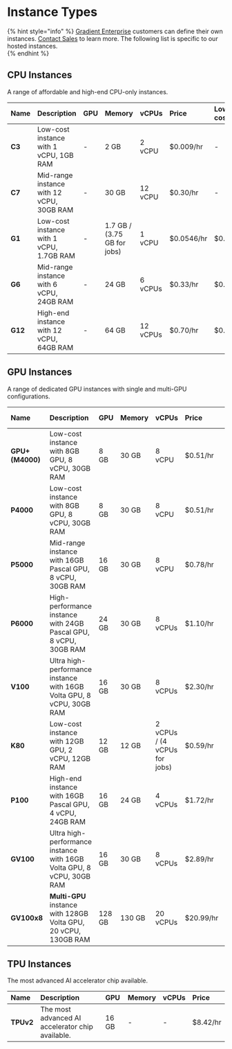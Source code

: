 # Instance Types

{% hint style="info" %}
 [Gradient Enterprise](../gradient-private-cloud/about.md) customers can define their own instances. [Contact Sales](https://info.paperspace.com/contact-sales) to learn more.  The following list is specific to our hosted instances.  
{% endhint %}

## CPU Instances

A range of affordable and high-end CPU-only instances.

| Name | Description | GPU | Memory | vCPUs | Price | Low-cost |
| :--- | :--- | :--- | :--- | :--- | :--- | :--- |
| **C3** | Low-cost instance with 1 vCPU, 1GB RAM | - | 2 GB | 2 vCPU | $0.009/hr | - |
| **C7** | Mid-range instance with 12 vCPU, 30GB RAM | - | 30 GB | 12 vCPU | $0.30/hr | - |
| **G1** | Low-cost instance with 1 vCPU, 1.7GB RAM | - | 1.7 GB / \(3.75 GB for jobs\) | 1 vCPU | $0.0546/hr | $0.0418 |
| **G6** | Mid-range instance with 6 vCPU, 24GB RAM | - | 24 GB | 6 vCPUs | $0.33/hr | $0.12 |
| **G12** | High-end instance with 12 vCPU, 64GB RAM | - | 64 GB | 12 vCPUs | $0.70/hr | $0.23 |

## GPU Instances

A range of dedicated GPU instances with single and multi-GPU configurations.

| Name | Description | GPU | Memory | vCPUs | Price | Low-cost |
| :--- | :--- | :--- | :--- | :--- | :--- | :--- |
| **GPU+ \(M4000\)** | Low-cost instance with 8GB GPU, 8 vCPU, 30GB RAM | 8 GB | 30 GB | 8 vCPU | $0.51/hr | - |
| **P4000** | Low-cost instance with 8GB GPU, 8 vCPU, 30GB RAM | 8 GB | 30 GB | 8 vCPU | $0.51/hr | - |
| **P5000** | Mid-range instance with 16GB Pascal GPU, 8 vCPU, 30GB RAM | 16 GB | 30 GB | 8 vCPU | $0.78/hr | - |
| **P6000** | High-performance instance with 24GB Pascal GPU, 8 vCPU, 30GB RAM | 24 GB | 30 GB | 8 vCPUs | $1.10/hr | - |
| **V100** | Ultra high-performance instance with 16GB Volta GPU, 8 vCPU, 30GB RAM | 16 GB | 30 GB | 8 vCPUs | $2.30/hr | - |
| **K80** | Low-cost instance with 12GB GPU, 2 vCPU, 12GB RAM | 12 GB | 12 GB | 2 vCPUs / \(4 vCPUs for jobs\) | $0.59/hr | $0.25/hr |
| **P100** | High-end instance with 16GB Pascal GPU, 4 vCPU, 24GB RAM | 16 GB | 24 GB | 4 vCPUs | $1.72/hr | $0.59/hr |
| **GV100** | Ultra high-performance instance with 16GB Volta GPU, 8 vCPU, 30GB RAM | 16 GB | 30 GB | 8 vCPUs | $2.89/hr | $1.15/hr |
| **GV100x8** | **Multi-GPU** instance with 128GB Volta GPU, 20 vCPU, 130GB RAM | 128 GB | 130 GB | 20 vCPUs | $20.99/hr | $8.43/hr |

## TPU Instances

The most advanced AI accelerator chip available.

| Name | Description | GPU | Memory | vCPUs | Price |
| :--- | :--- | :--- | :--- | :--- | :--- |
| **TPUv2** | The most advanced AI accelerator chip available. | 16 GB | - | - | $8.42/hr |

